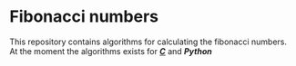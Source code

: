 # Fibonacci numbers

This repository contains algorithms for calculating the fibonacci numbers.  
At the moment the algorithms exists for [***C***](C/fib.c) and ***Python***  
